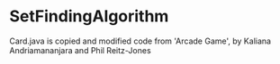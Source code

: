# SetFindingAlgorithm

Card.java is copied and modified code from 'Arcade Game', by Kaliana Andriamananjara and Phil Reitz-Jones